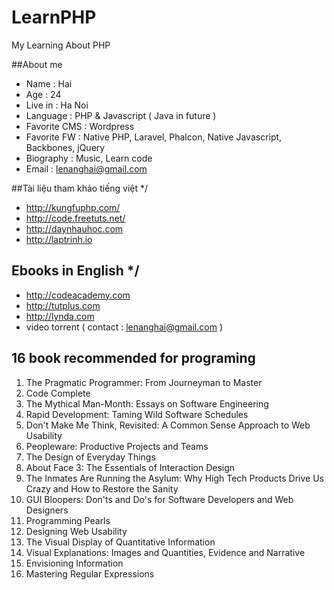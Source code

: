 # LearnPHP
My Learning About PHP

##About me

- Name : Hai
- Age : 24
- Live in : Ha Noi
- Language : PHP & Javascript ( Java in future )
- Favorite CMS : Wordpress
- Favorite FW : Native PHP, Laravel, Phalcon, Native Javascript, Backbones, jQuery
- Biography : Music, Learn code
- Email : lenanghai@gmail.com


##Tài liệu tham khảo tiếng việt */
- http://kungfuphp.com/
- http://code.freetuts.net/
- http://daynhauhoc.com
- http://laptrinh.io

## Ebooks in English */
- http://codeacademy.com
- http://tutplus.com
- http://lynda.com
- video torrent ( contact : lenanghai@gmail.com ) 

## 16 book recommended for programing
1. The Pragmatic Programmer: From Journeyman to Master 
2. Code Complete 
3. The Mythical Man-Month: Essays on Software Engineering 
4. Rapid Development: Taming Wild Software Schedules
5. Don't Make Me Think, Revisited: A Common Sense Approach to Web Usability 
6. Peopleware: Productive Projects and Teams 
7. The Design of Everyday Things 
8. About Face 3: The Essentials of Interaction Design 
9. The Inmates Are Running the Asylum: Why High Tech Products Drive Us Crazy and How to Restore the Sanity
10. GUI Bloopers: Don'ts and Do's for Software Developers and Web Designers
11. Programming Pearls 
12. Designing Web Usability 
13. The Visual Display of Quantitative Information 
14. Visual Explanations: Images and Quantities, Evidence and Narrative
15. Envisioning Information
16. Mastering Regular Expressions 




 
